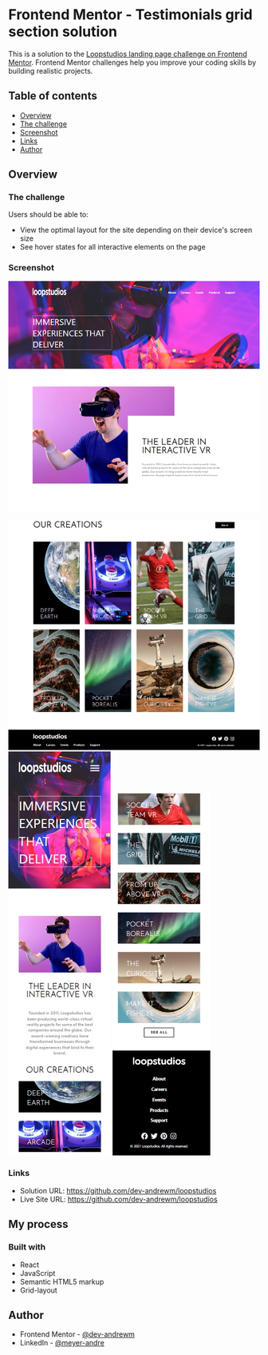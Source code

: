 # Frontend Mentor - Testimonials grid section solution

This is a solution to the [Loopstudios landing page challenge on Frontend Mentor](https://www.frontendmentor.io/challenges/loopstudios-landing-page-N88J5Onjw). Frontend Mentor challenges help you improve your coding skills by building realistic projects.

## Table of contents

- [Overview](#overview)
- [The challenge](#the-challenge)
- [Screenshot](#screenshot)
- [Links](#links)
- [Author](#author)

## Overview

### The challenge

Users should be able to:

- View the optimal layout for the site depending on their device's screen size
- See hover states for all interactive elements on the page

### Screenshot

![](screenshots/big_screen1.jpg)

![](screenshots/big_screen2.jpg)
![](screenshots/small_screen1.jpg) ![](screenshots/small_screen2.jpg)

### Links

- Solution URL: https://github.com/dev-andrewm/loopstudios
- Live Site URL: https://github.com/dev-andrewm/loopstudios

## My process

### Built with

- React
- JavaScript
- Semantic HTML5 markup
- Grid-layout

## Author

- Frontend Mentor - [@dev-andrewm](https://www.frontendmentor.io/profile/dev-andrewm)
- LinkedIn - [@meyer-andre](https://www.linkedin.com/in/meyer-andre)
